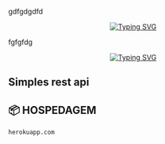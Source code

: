 gdfgdgdfd

<p align="center">
    <a href="https://github.com/sayo-api">
        <img
            src="https://readme-typing-svg.herokuapp.com?size=30&width=1000&lines=Akame+-+Rest+-+Api"
            alt="Typing SVG"
        />
    </a>
</p>
fgfgfdg
<p align="center">
    <a href="https://github.com/sayo-api">
        <img
            src="https://readme-typing-svg.herokuapp.com?size=25&width=300&lines=🎃+By+Breno+🎃"
            alt="Typing SVG"
        />
    </a>
</p>

## Simples rest api 

## 📦 HOSPEDAGEM

`herokuapp.com`

##
